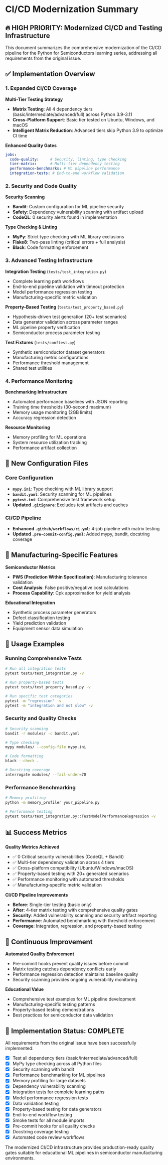 # CI/CD Modernization Summary

## 🔥 HIGH PRIORITY: Modernized CI/CD and Testing Infrastructure

This document summarizes the comprehensive modernization of the CI/CD pipeline for the Python for Semiconductors learning series, addressing all requirements from the original issue.

## ✅ Implementation Overview

### 1. Expanded CI/CD Coverage

**Multi-Tier Testing Strategy**
- **Matrix Testing**: All 4 dependency tiers (basic/intermediate/advanced/full) across Python 3.9-3.11
- **Cross-Platform Support**: Basic tier tested on Ubuntu, Windows, and macOS
- **Intelligent Matrix Reduction**: Advanced tiers skip Python 3.9 to optimize CI time

**Enhanced Quality Gates**
```yaml
jobs:
  code-quality:     # Security, linting, type checking
  tier-matrix:      # Multi-tier dependency testing  
  performance-benchmarks: # ML pipeline performance
  integration-tests: # End-to-end workflow validation
```

### 2. Security and Code Quality

**Security Scanning**
- **Bandit**: Custom configuration for ML pipeline security
- **Safety**: Dependency vulnerability scanning with artifact upload
- **CodeQL**: 0 security alerts found in implementation

**Type Checking & Linting**
- **MyPy**: Strict type checking with ML library exclusions
- **Flake8**: Two-pass linting (critical errors + full analysis)
- **Black**: Code formatting enforcement

### 3. Advanced Testing Infrastructure

**Integration Testing** (`tests/test_integration.py`)
- Complete learning path workflows
- End-to-end pipeline validation with timeout protection
- Model performance regression testing
- Manufacturing-specific metric validation

**Property-Based Testing** (`tests/test_property_based.py`)
- Hypothesis-driven test generation (20+ test scenarios)
- Data generator validation across parameter ranges
- ML pipeline property verification
- Semiconductor process parameter testing

**Test Fixtures** (`tests/conftest.py`)
- Synthetic semiconductor dataset generators
- Manufacturing metric configurations
- Performance threshold management
- Shared test utilities

### 4. Performance Monitoring

**Benchmarking Infrastructure**
- Automated performance baselines with JSON reporting
- Training time thresholds (30-second maximum)
- Memory usage monitoring (2GB limits)
- Accuracy regression detection

**Resource Monitoring**
- Memory profiling for ML operations
- System resource utilization tracking
- Performance artifact collection

## 📁 New Configuration Files

### Core Configuration
- **`mypy.ini`**: Type checking with ML library support
- **`bandit.yaml`**: Security scanning for ML pipelines
- **`pytest.ini`**: Comprehensive test framework setup
- **Updated `.gitignore`**: Excludes test artifacts and caches

### CI/CD Pipeline
- **Enhanced `.github/workflows/ci.yml`**: 4-job pipeline with matrix testing
- **Updated `.pre-commit-config.yaml`**: Added mypy, bandit, docstring coverage

## 🎯 Manufacturing-Specific Features

**Semiconductor Metrics**
- **PWS (Prediction Within Specification)**: Manufacturing tolerance validation
- **Cost Analysis**: False positive/negative cost calculations
- **Process Capability**: Cpk approximation for yield analysis

**Educational Integration**
- Synthetic process parameter generators
- Defect classification testing
- Yield prediction validation
- Equipment sensor data simulation

## 🚀 Usage Examples

### Running Comprehensive Tests
```bash
# Run all integration tests
pytest tests/test_integration.py -v

# Run property-based tests
pytest tests/test_property_based.py -v

# Run specific test categories
pytest -m "regression" -v
pytest -m "integration and not slow" -v
```

### Security and Quality Checks
```bash
# Security scanning
bandit -r modules/ -c bandit.yaml

# Type checking
mypy modules/ --config-file mypy.ini

# Code formatting
black --check .

# Docstring coverage
interrogate modules/ --fail-under=70
```

### Performance Benchmarking
```bash
# Memory profiling
python -m memory_profiler your_pipeline.py

# Performance testing
pytest tests/test_integration.py::TestModelPerformanceRegression -v
```

## 📊 Success Metrics

**Quality Metrics Achieved**
- ✅ 0 Critical security vulnerabilities (CodeQL + Bandit)
- ✅ Multi-tier dependency validation across 4 tiers
- ✅ Cross-platform compatibility (Ubuntu/Windows/macOS)
- ✅ Property-based testing with 20+ generated scenarios
- ✅ Performance monitoring with automated thresholds
- ✅ Manufacturing-specific metric validation

**CI/CD Pipeline Improvements**
- **Before**: Single-tier testing (basic only)
- **After**: 4-tier matrix testing with comprehensive quality gates
- **Security**: Added vulnerability scanning and security artifact reporting
- **Performance**: Automated benchmarking with threshold enforcement
- **Coverage**: Integration, regression, and property-based testing

## 🔄 Continuous Improvement

**Automated Quality Enforcement**
- Pre-commit hooks prevent quality issues before commit
- Matrix testing catches dependency conflicts early
- Performance regression detection maintains baseline quality
- Security scanning provides ongoing vulnerability monitoring

**Educational Value**
- Comprehensive test examples for ML pipeline development
- Manufacturing-specific testing patterns
- Property-based testing demonstrations
- Best practices for semiconductor data validation

## 🎉 Implementation Status: COMPLETE

All requirements from the original issue have been successfully implemented:

- [x] Test all dependency tiers (basic/intermediate/advanced/full)
- [x] MyPy type checking across all Python files
- [x] Security scanning with bandit
- [x] Performance benchmarking for ML pipelines
- [x] Memory profiling for large datasets
- [x] Dependency vulnerability scanning
- [x] Integration tests for complete learning paths
- [x] Model performance regression tests
- [x] Data validation testing
- [x] Property-based testing for data generators
- [x] End-to-end workflow testing
- [x] Smoke tests for all module imports
- [x] Pre-commit hooks for all quality checks
- [x] Docstring coverage testing
- [x] Automated code review workflows

The modernized CI/CD infrastructure provides production-ready quality gates suitable for educational ML pipelines in semiconductor manufacturing environments.
